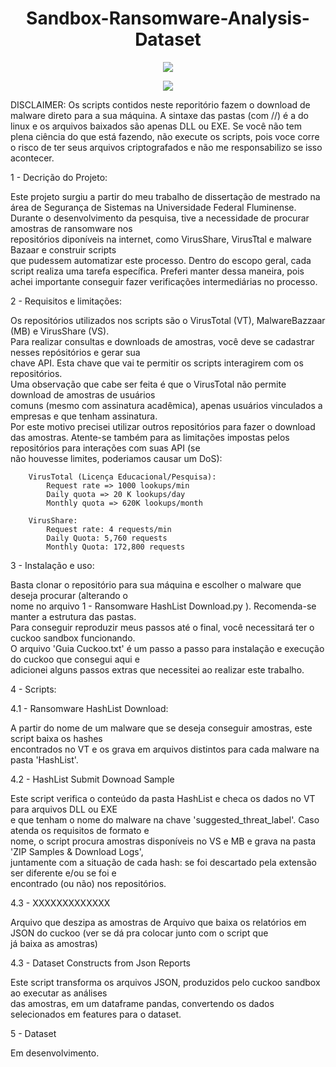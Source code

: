 <h1 align="center"> Sandbox-Ransomware-Analysis-Dataset </h1>

<p align="center"><img src="http://img.shields.io/static/v1?label=STATUS&message=EM%20DESENVOLVIMENTO&color=GREEN&style=for-the-badge"/></p>
<p align="center"><img src="http://img.shields.io/static/v1?label=LANGUAGE&message=PYTHON3&color=YELLOW&style=for-the-badge"/></p>

DISCLAIMER: Os scripts contidos neste reporitório fazem o download de malware direto para a sua máquina. A sintaxe das pastas (com //) é a do linux e os arquivos baixados são apenas DLL ou EXE.
Se você não tem plena ciência do que está fazendo, não execute os scripts, pois voce corre o risco de ter seus arquivos criptografados e não me responsabilizo se isso acontecer.

1 - Decrição do Projeto:

Este projeto surgiu a partir do meu trabalho de dissertação de mestrado na área de Segurança de Sistemas na Universidade Federal Fluminense.
Durante o desenvolvimento da pesquisa, tive a necessidade de procurar amostras de ransomware nos <br>repositórios diponíveis na internet, como VirusShare, VirusTtal e malware Bazaar e construir scripts <br>que pudessem automatizar este processo.
Dentro do escopo geral, cada script realiza uma tarefa específica. Preferi manter dessa maneira, pois achei importante conseguir fazer verificações intermediárias no processo.

2 - Requisitos e limitações:

Os repositórios utilizados nos scripts são o VirusTotal (VT), MalwareBazzaar (MB) e VirusShare (VS). <br>Para realizar consultas e downloads de amostras, você deve se cadastrar nesses repósitórios e gerar sua <br>chave API. Esta chave que vai te permitir os scripts interagirem com os repositórios. <br> 
Uma observação que cabe ser feita é que o VirusTotal não permite download de amostras de usuários <br> comuns (mesmo com assinatura acadêmica), apenas usuários vinculados a empresas e que tenham assinatura. <br> Por este motivo precisei utilizar outros repositórios para fazer o download das amostras.
Atente-se também para as limitações impostas pelos repositórios para interações com suas API (se <br> não houvesse limites, poderiamos causar um DoS):
        
        VirusTotal (Licença Educacional/Pesquisa):
            Request rate => 1000 lookups/min
            Daily quota => 20 K lookups/day
            Monthly quota => 620K lookups/month 

        VirusShare:
            Request rate: 4 requests/min
            Daily Quota: 5,760 requests
            Monthly Quota: 172,800 requests        
    
3 - Instalação e uso:
    
Basta clonar o repositório para sua máquina e escolher o malware que deseja procurar (alterando o <br> nome no arquivo 1 - Ransomware HashList Download.py ).
Recomenda-se manter a estrutura das pastas.  
Para conseguir reproduzir meus passos até o final, você necessitará ter o cuckoo sandbox funcionando.<br> O arquivo 'Guia Cuckoo.txt' é um passo a passo para instalação e execução do cuckoo que consegui aqui e <br> adicionei alguns passos extras que necessitei ao realizar este trabalho.

4 - Scripts:

4.1 - Ransomware HashList Download:

A partir do nome de um malware que se deseja conseguir amostras, este script baixa os hashes <br> encontrados no VT e os grava em arquivos distintos para cada malware na pasta 'HashList'.       

4.2 - HashList Submit Downoad Sample
        
Este script verifica o conteúdo da pasta HashList e checa os dados no VT para arquivos DLL ou EXE <br> e que tenham o nome do malware na chave 'suggested_threat_label'. Caso atenda os requisitos de formato e <br> nome, o script procura amostras disponíveis no VS e MB e grava na pasta 'ZIP Samples & Download Logs', <br> juntamente com a situação de cada hash: se foi descartado pela extensão ser diferente e/ou se foi e <br> encontrado (ou não) nos repositórios.

4.3 - XXXXXXXXXXXXX

Arquivo que deszipa as amostras de
Arquivo que baixa os relatórios em JSON do cuckoo (ver se dá pra colocar junto com o script que <br> já baixa as amostras)

4.3 -   Dataset Constructs from Json Reports

Este script transforma os arquivos JSON, produzidos pelo cuckoo sandbox ao executar as análises <br> das amostras, em um dataframe pandas, convertendo os dados selecionados em features para o dataset. 

5 - Dataset
    
Em desenvolvimento.

